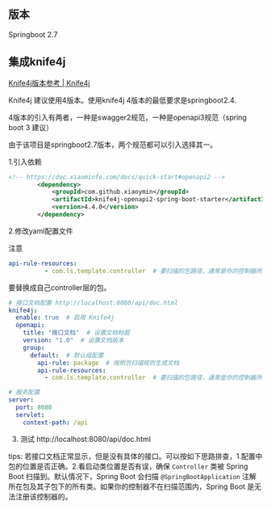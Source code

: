 ## 版本

Springboot 2.7



## 集成knife4j

[Knife4j版本参考 | Knife4j](https://doc.xiaominfo.com/docs/quick-start/start-knife4j-version)

Knife4j 建议使用4版本。使用knife4j 4版本的最低要求是springboot2.4.

4版本的引入有两者，一种是swagger2规范，一种是openapi3规范（spring boot 3 建议）

由于该项目是springboot2.7版本，两个规范都可以引入选择其一。

1.引入依赖

```xml
<!-- https://doc.xiaominfo.com/docs/quick-start#openapi2 -->
        <dependency>
            <groupId>com.github.xiaoymin</groupId>
            <artifactId>knife4j-openapi2-spring-boot-starter</artifactId>
            <version>4.4.0</version>
        </dependency>
```



2.修改yaml配置文件

注意

```yaml
api-rule-resources:
          - com.ls.template.controller  # 要扫描的包路径，通常是你的控制器所在的包
```

要替换成自己controller层的包。

```yaml
# 接口文档配置 http://localhost:8080/api/doc.html
knife4j:
  enable: true  # 启用 Knife4j
  openapi:
    title: "接口文档"  # 设置文档标题
    version: "1.0"  # 设置文档版本
    group:
      default:  # 默认组配置
        api-rule: package  # 按照包扫描规则生成文档
        api-rule-resources:
          - com.ls.template.controller  # 要扫描的包路径，通常是你的控制器所在的包

# 服务配置
server:
  port: 8080
  servlet:
    context-path: /api

```

3. 测试 http://localhost:8080/api/doc.html

tips: 若接口文档正常显示，但是没有具体的接口。可以按如下思路排查，1.配置中包的位置是否正确。2.看启动类位置是否有误，确保 `Controller` 类被 Spring Boot 扫描到。默认情况下，Spring Boot 会扫描 `@SpringBootApplication` 注解所在包及其子包下的所有类。如果你的控制器不在扫描范围内，Spring Boot 是无法注册该控制器的。